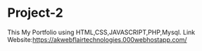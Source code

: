 # Project-2
This My Portfolio using HTML,CSS,JAVASCRIPT,PHP,Mysql. Link Website:https://akwebflairtechnologies.000webhostapp.com/
